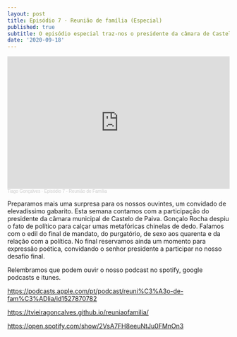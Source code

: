 ```yaml
---
layout: post
title: Episódio 7 - Reunião de família (Especial)
published: true
subtitle: O episódio especial traz-nos o presidente da câmara de Castelo de Paiva. Falamos com o edil do final de mandato, do purgatório, de sexo aos quarenta e da relação com a política.
date: '2020-09-18'
---
```

<iframe width="100%" height="300" scrolling="no" frameborder="no" allow="autoplay" src="https://w.soundcloud.com/player/?url=https%3A//api.soundcloud.com/tracks/898699987&color=%23ff5500&auto_play=false&hide_related=false&show_comments=true&show_user=true&show_reposts=false&show_teaser=true&visual=true"></iframe><div style="font-size: 10px; color: #cccccc;line-break: anywhere;word-break: normal;overflow: hidden;white-space: nowrap;text-overflow: ellipsis; font-family: Interstate,Lucida Grande,Lucida Sans Unicode,Lucida Sans,Garuda,Verdana,Tahoma,sans-serif;font-weight: 100;"><a href="https://soundcloud.com/tiago-gon-alves-148" title="Tiago Gonçalves" target="_blank" style="color: #cccccc; text-decoration: none;">Tiago Gonçalves</a> · <a href="https://soundcloud.com/tiago-gon-alves-148/episodio-7-reuniao-de-familia" title="Episódio 7 - Reunião de Família" target="_blank" style="color: #cccccc; text-decoration: none;">Episódio 7 - Reunião de Família</a></div>

Preparamos mais uma surpresa para os nossos ouvintes, um convidado de elevadíssimo gabarito. Esta semana contamos com a participação do presidente da câmara municipal de Castelo de Paiva. Gonçalo Rocha despiu o fato de político para calçar umas metafóricas chinelas de dedo. Falamos com o edil do final de mandato, do purgatório, de sexo aos quarenta e da relação com a política.
No final reservamos ainda um momento para expressão poética, convidando o senhor presidente a participar no nosso desafio final.


Relembramos que podem ouvir o nosso podcast no spotify, google podcasts e itunes.

 https://podcasts.apple.com/pt/podcast/reuni%C3%A3o-de-fam%C3%ADlia/id1527870782

https://tvieiragoncalves.github.io/reuniaofamilia/

https://open.spotify.com/show/2VsA7FH8eeuNtJu0FMnOn3
